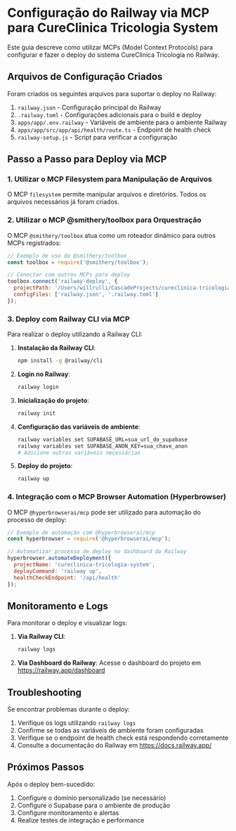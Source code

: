 # Configuração do Railway via MCP para CureClinica Tricologia System

Este guia descreve como utilizar MCPs (Model Context Protocols) para configurar e fazer o deploy do sistema CureClinica Tricologia no Railway.

## Arquivos de Configuração Criados

Foram criados os seguintes arquivos para suportar o deploy no Railway:

1. `railway.json` - Configuração principal do Railway
2. `.railway.toml` - Configurações adicionais para o build e deploy
3. `apps/app/.env.railway` - Variáveis de ambiente para o ambiente Railway
4. `apps/app/src/app/api/health/route.ts` - Endpoint de health check
5. `railway-setup.js` - Script para verificar a configuração

## Passo a Passo para Deploy via MCP

### 1. Utilizar o MCP Filesystem para Manipulação de Arquivos

O MCP `filesystem` permite manipular arquivos e diretórios. Todos os arquivos necessários já foram criados.

### 2. Utilizar o MCP @smithery/toolbox para Orquestração

O MCP `@smithery/toolbox` atua como um roteador dinâmico para outros MCPs registrados:

```javascript
// Exemplo de uso do @smithery/toolbox
const toolbox = require('@smithery/toolbox');

// Conectar com outros MCPs para deploy
toolbox.connect('railway-deploy', {
  projectPath: '/Users/willrulli/CascadeProjects/cureclinica-tricologia-system',
  configFiles: ['railway.json', '.railway.toml']
});
```

### 3. Deploy com Railway CLI via MCP

Para realizar o deploy utilizando a Railway CLI:

1. **Instalação da Railway CLI**:
   ```bash
   npm install -g @railway/cli
   ```

2. **Login no Railway**:
   ```bash
   railway login
   ```

3. **Inicialização do projeto**:
   ```bash
   railway init
   ```

4. **Configuração das variáveis de ambiente**:
   ```bash
   railway variables set SUPABASE_URL=sua_url_do_supabase
   railway variables set SUPABASE_ANON_KEY=sua_chave_anon
   # Adicione outras variáveis necessárias
   ```

5. **Deploy do projeto**:
   ```bash
   railway up
   ```

### 4. Integração com o MCP Browser Automation (Hyperbrowser)

O MCP `@hyperbrowserai/mcp` pode ser utilizado para automação do processo de deploy:

```javascript
// Exemplo de automação com @hyperbrowserai/mcp
const hyperbrowser = require('@hyperbrowserai/mcp');

// Automatizar processo de deploy no dashboard do Railway
hyperbrowser.automateDeployment({
  projectName: 'cureclinica-tricologia-system',
  deployCommand: 'railway up',
  healthCheckEndpoint: '/api/health'
});
```

## Monitoramento e Logs

Para monitorar o deploy e visualizar logs:

1. **Via Railway CLI**:
   ```bash
   railway logs
   ```

2. **Via Dashboard do Railway**:
   Acesse o dashboard do projeto em https://railway.app/dashboard

## Troubleshooting

Se encontrar problemas durante o deploy:

1. Verifique os logs utilizando `railway logs`
2. Confirme se todas as variáveis de ambiente foram configuradas
3. Verifique se o endpoint de health check está respondendo corretamente
4. Consulte a documentação do Railway em https://docs.railway.app/

## Próximos Passos

Após o deploy bem-sucedido:

1. Configure o domínio personalizado (se necessário)
2. Configure o Supabase para o ambiente de produção
3. Configure monitoramento e alertas
4. Realize testes de integração e performance

